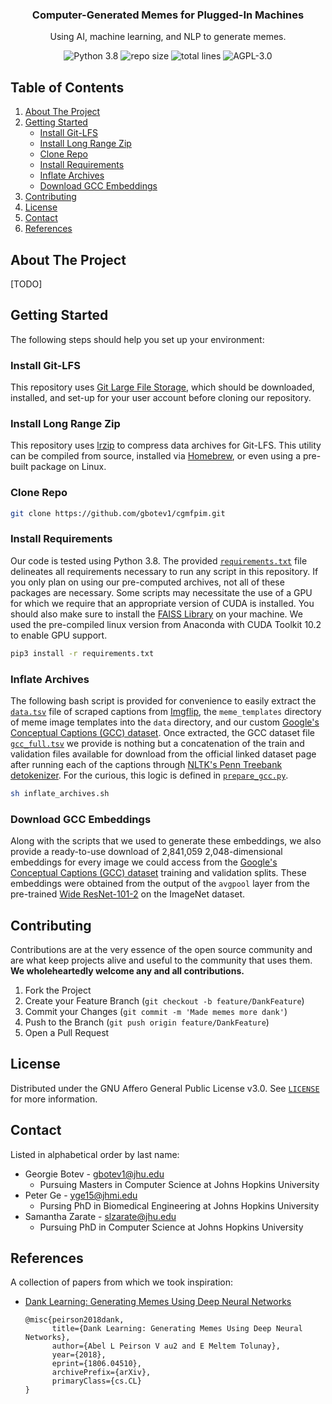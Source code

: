 <!-- INFO -->
<p align="center">
  <h3 align="center">Computer-Generated Memes for Plugged-In Machines</h3>
  <p align="center">
    Using AI, machine learning, and NLP to generate memes.
    <br/>
  </p>
</p>

<!-- SHIELDS -->
<p align="center">
    <img alt="Python 3.8" src="https://img.shields.io/badge/python-3.8-blue.svg?style=for-the-badge"/>
    <img alt="repo size" src="https://img.shields.io/github/repo-size/gbotev1/cgmfpim?style=for-the-badge"/>
    <img alt="total lines" src="https://img.shields.io/tokei/lines/github/gbotev1/cgmfpim?style=for-the-badge"/>
    <img alt="AGPL-3.0" src="https://img.shields.io/github/license/gbotev1/cgmfpim?style=for-the-badge"/>
</p>

<!-- TABLE OF CONTENTS -->
## Table of Contents
<ol>
  <li><a href="#about-the-project">About The Project</a></li>
  <li>
    <a href="#getting-started">Getting Started</a>
    <ul>
      <li><a href="#install-git-lfs">Install Git-LFS</a></li>
      <li><a href="#install-long-range-zip">Install Long Range Zip</a></li>
      <li><a href="#clone-repo">Clone Repo</a></li>
      <li><a href="#install-requirements">Install Requirements</a></li>
      <li><a href="#inflate-archives">Inflate Archives</a></li>
      <li><a href="#download-gcc-embeddings">Download GCC Embeddings</a></li>
    </ul>
  </li>
  <li><a href="#contributing">Contributing</a></li>
  <li><a href="#license">License</a></li>
  <li><a href="#contact">Contact</a></li>
  <li><a href="#references">References</a></li>
</ol>

<!-- ABOUT THE PROJECT -->
## About The Project

[TODO]

<!-- GETTING STARTED -->
## Getting Started

The following steps should help you set up your environment:

### Install Git-LFS

This repository uses [Git Large File Storage](https://git-lfs.github.com), which should be downloaded, installed, and set-up for your user account before cloning our repository.

### Install Long Range Zip

This repository uses [lrzip](https://github.com/ckolivas/lrzip) to compress data archives for Git-LFS. This utility can be compiled from source, installed via [Homebrew](https://formulae.brew.sh/formula/lrzip), or even using a pre-built package on Linux.

### Clone Repo

```sh
git clone https://github.com/gbotev1/cgmfpim.git
```

### Install Requirements

Our code is tested using Python 3.8. The provided [`requirements.txt`](requirements.txt) file delineates all requirements necessary to run any script in this repository. If you only plan on using our pre-computed archives, not all of these packages are necessary. Some scripts may necessitate the use of a GPU for which we require that an appropriate version of CUDA is installed. You should also make sure to install the [FAISS Library](https://github.com/facebookresearch/faiss) on your machine. We used the pre-compiled linux version from Anaconda with CUDA Toolkit 10.2 to enable GPU support.
```sh
pip3 install -r requirements.txt
```

### Inflate Archives

The following bash script is provided for convenience to easily extract the [`data.tsv`](data/11-25-20_21-1500.tsv.tar.bz2) file of scraped captions from [Imgflip](https://imgflip.com), the `meme_templates` directory of meme image templates into the `data` directory, and our custom [Google's Conceptual Captions (GCC) dataset](https://ai.google.com/research/ConceptualCaptions/download). Once extracted, the GCC dataset file [`gcc_full.tsv`](data/gcc_full.tsv.tar.bz2) we provide is nothing but a concatenation of the train and validation files available for download from the official linked dataset page after running each of the captions through [NLTK's Penn Treebank detokenizer](https://www.nltk.org/_modules/nltk/tokenize/treebank.html#TreebankWordDetokenizer). For the curious, this logic is defined in [`prepare_gcc.py`](prepare_gcc.py).
```sh
sh inflate_archives.sh
```

### Download GCC Embeddings
Along with the scripts that we used to generate these embeddings, we also provide a ready-to-use download of 2,841,059 2,048-dimensional embeddings for every image we could access from the [Google's Conceptual Captions (GCC) dataset](https://ai.google.com/research/ConceptualCaptions/download) training and validation splits. These embeddings were obtained from the output of the `avgpool` layer from the pre-trained [Wide ResNet-101-2](https://pytorch.org/docs/stable/torchvision/models.html#wide-resnet) on the ImageNet dataset.

<!-- CONTRIBUTING -->
## Contributing

Contributions are at the very essence of the open source community and are what keep projects alive and useful to the community that uses them. **We wholeheartedly welcome any and all contributions.**

1. Fork the Project
2. Create your Feature Branch (`git checkout -b feature/DankFeature`)
3. Commit your Changes (`git commit -m 'Made memes more dank'`)
4. Push to the Branch (`git push origin feature/DankFeature`)
5. Open a Pull Request

<!-- LICENSE -->
## License
Distributed under the GNU Affero General Public License v3.0. See [`LICENSE`](LICENSE) for more information.

<!-- CONTACT -->
## Contact

Listed in alphabetical order by last name:
* Georgie Botev - gbotev1@jhu.edu
	* Pursuing Masters in Computer Science at Johns Hopkins University
* Peter Ge - yge15@jhmi.edu
  * Pursing PhD in Biomedical Engineering at Johns Hopkins University
* Samantha Zarate - slzarate@jhu.edu
  * Pursuing PhD in Computer Science at Johns Hopkins University

<!-- REFERENCES -->
## References

A collection of papers from which we took inspiration:
* [Dank Learning: Generating Memes Using Deep Neural Networks](https://arxiv.org/pdf/1806.04510.pdf)
	```
	@misc{peirson2018dank,
	      title={Dank Learning: Generating Memes Using Deep Neural Networks}, 
	      author={Abel L Peirson V au2 and E Meltem Tolunay},
	      year={2018},
	      eprint={1806.04510},
	      archivePrefix={arXiv},
	      primaryClass={cs.CL}
	}
	```
